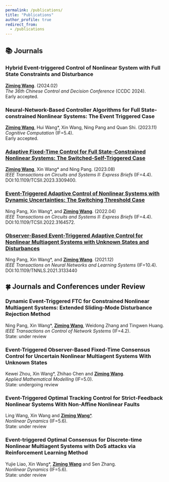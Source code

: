 ```yaml
---
permalink: /publications/
title: "Publications"
author_profile: true
redirect_from: 
  - /publications
---
```


## 📚 Journals  
### Hybrid Event-triggered Control of Nonlinear System with Full State Constraints and Disturbance  
<ins>**Ziming Wang**</ins>. (2024.02)  
*The 36th Chinese Control and Decision Conference* (CCDC 2024).  
Early accepted.  

### Neural-Network-Based Controller Algorithms for Full State-constrained Nonlinear Systems: The Event Triggered Case
<ins>**Ziming Wang**</ins>, Hui Wang\*, Xin Wang, Ning Pang and Quan Shi. (2023.11)  
*Cognitive Computation* (IF=5.4).  
Early accepted.  

### [Adaptive Fixed-Time Control for Full State-Constrained Nonlinear Systems: The Switched-Self-Triggered Case](https://ieeexplore.ieee.org/document/10233088)  
<ins>**Ziming Wang**</ins>, Xin Wang\* and Ning Pang. (2023.08)  
*IEEE Transactions on Circuits and Systems II: Express Briefs* (IF=4.4).  
DOI:10.1109/TCSII.2023.3309400.

### [Event-Triggered Adaptive Control of Nonlinear Systems with Dynamic Uncertainties: The Switching Threshold Case](https://ieeexplore.ieee.org/document/9748882)  
Ning Pang, Xin Wang\*, and <ins>**Ziming Wang**</ins>. (2022.04)   
*IEEE Transactions on Circuits and Systems II: Express Briefs* (IF=4.4).  
DOI:10.1109/TCSII.2022.3164572.

### [Observer-Based Event-Triggered Adaptive Control for Nonlinear Multiagent Systems with Unknown States and Disturbances](https://ieeexplore.ieee.org/document/9662272)  
Ning Pang, Xin Wang\*, and <ins>**Ziming Wang**</ins>. (2021.12)  
*IEEE Transactions on Neural Networks and Learning Systems* (IF=10.4).  
DOI:10.1109/TNNLS.2021.3133440

## 🍀 Journals and Conferences under Review
### Dynamic Event-Triggered FTC for Constrained Nonlinear Multiagent Systems: Extended Sliding-Mode Disturbance Rejection Method
Ning Pang, Xin Wang\*, <ins>**Ziming Wang**</ins>, Weidong Zhang and Tingwen Huang.  
*IEEE Transactions on Control of Network Systems* (IF=4.2).  
State: under review

### Event-Triggered Observer-Based Fixed-Time Consensus Control for Uncertain Nonlinear Multiagent Systems With Unknown States
Kewei Zhou, Xin Wang\*, Zhihao Chen and <ins>**Ziming Wang**</ins>.  
*Applied Mathematical Modelling* (IF=5.0).  
State: undergoing review

### Event-Triggered Optimal Tracking Control for Strict-Feedback Nonlinear Systems With Non-Affine Nonlinear Faults
Ling Wang, Xin Wang and <ins>**Ziming Wang**\*</ins>.  
*Nonlinear Dynamics* (IF=5.6).  
State: under review

### Event-triggered Optimal Consensus for Discrete-time Nonlinear Multiagent Systems with DoS attacks via Reinforcement Learning Method
Yujie Liao, Xin Wang\*, <ins>**Ziming Wang**</ins> and Sen Zhang.  
*Nonlinear Dynamics* (IF=5.6).  
State: under review  
